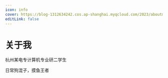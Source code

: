 ```yaml
---
icon: info
cover: https://blog-1312634242.cos.ap-shanghai.myqcloud.com/2023/aboutme.jpg
editLink: false 
---
```


# 关于我

杭州某电专计算机专业研二学生

日常狗混子，摸鱼王者

